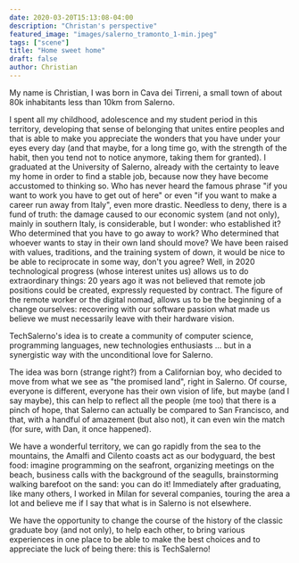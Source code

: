 ```yaml
---
date: 2020-03-20T15:13:08-04:00
description: "Christan's perspective"
featured_image: "images/salerno_tramonto_1-min.jpeg"
tags: ["scene"]
title: "Home sweet home"
draft: false
author: Christian
---
```



My name is Christian, I was born in Cava dei Tirreni, a small town of about 80k inhabitants less than 10km from Salerno.

I spent all my childhood, adolescence and my student period in this territory, developing that sense of belonging that unites entire peoples and that is able to make you appreciate the wonders that you have under your eyes every day (and that maybe, for a long time go, with the strength of the habit, then you tend not to notice anymore, taking them for granted).
I graduated at the University of Salerno, already with the certainty to leave my home in order to find a stable job, because now they have become accustomed to thinking so. Who has never heard the famous phrase "if you want to work you have to get out of here" or even "if you want to make a career run away from Italy", even more drastic. Needless to deny, there is a fund of truth: the damage caused to our economic system (and not only), mainly in southern Italy, is considerable, but I wonder: who established it? Who determined that you have to go away to work? Who determined that whoever wants to stay in their own land should move? We have been raised with values, traditions, and the training system of down, it would be nice to be able to reciprocate in some way, don't you agree? Well, in 2020 technological progress (whose interest unites us) allows us to do extraordinary things: 20 years ago it was not believed that remote job positions could be created, expressly requested by contract. The figure of the remote worker or the digital nomad, allows us to be the beginning of a change ourselves: recovering with our software passion what made us believe we must necessarily leave with their hardware vision.

TechSalerno's idea is to create a community of computer science, programming languages, new technologies enthusiasts ... but in a synergistic way with the unconditional love for Salerno.

The idea was born (strange right?) from a Californian boy, who decided to move from what we see as "the promised land", right in Salerno. Of course, everyone is different, everyone has their own vision of life, but maybe (and I say maybe), this can help to reflect all the people (me too) that there is a pinch of hope, that Salerno can actually be compared to San Francisco, and that, with a handful of amazement (but also not), it can even win the match (for sure, with Dan, it once happened).

We have a wonderful territory, we can go rapidly from the sea to the mountains, the Amalfi and Cilento coasts act as our bodyguard, the best food: imagine programming on the seafront, organizing meetings on the beach, business calls with the background of the seagulls, brainstorming walking barefoot on the sand: you can do it!
Immediately after graduating, like many others, I worked in Milan for several companies, touring the area a lot and believe me if I say that what is in Salerno is not elsewhere.

We have the opportunity to change the course of the history of the classic graduate boy (and not only), to help each other, to bring various experiences in one place to be able to make the best choices and to appreciate the luck of being there: this is TechSalerno!
